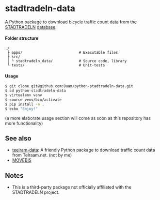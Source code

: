 # stadtradeln-data
A Python package to download bicycle traffic count data from the [STADTRADELN](https://www.stadtradeln.de/home) [database](https://www.mcloud.de/web/guest/suche/-/results/detail/ECF9DF02-37DC-4268-B017-A7C2CF302006).

#### Folder structure
```
./
 ├ apps/                          # Executable files
 ├ src/
 │ └ stadtradeln_data/            # Source code, library 
 └ tests/                         # Unit-tests
```

#### Usage
```bash
$ git clone git@github.com:Duam/python-stadtradeln-data.git
$ cd python-stadtradeln-data
$ virtualenv venv
$ source venv/bin/activate
$ pip install -e .
$ echo "Enjoy!"
```

(a more elaborate usage section will come as soon as this repository has more functionality)

## See also
- [teelram-data](https://github.com/barentsen/telraam-data): A friendly Python package to download traffic count data from Telraam.net. (not by me)
- [MOVEBIS](https://www.bmvi.de/SharedDocs/DE/Artikel/DG/mfund-projekte/verbesserung-der-fahrradinfrastruktur-movebis.html)

## Notes
- This is a third-party package not officially affiliated with the STADTRADELN project.